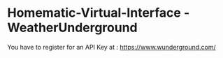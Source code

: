 # Homematic-Virtual-Interface  - WeatherUnderground

You have to register for an API Key at : https://www.wunderground.com/
